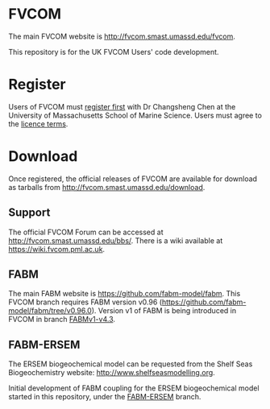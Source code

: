 # FVCOM


The main FVCOM website is http://fvcom.smast.umassd.edu/fvcom.

This repository is for the UK FVCOM Users' code development.

# Register


Users of FVCOM must [register first](http://fvcom.smast.umassd.edu/wp-login.php?action=register) with Dr Changsheng Chen at the University of Massachusetts School of Marine Science. Users must agree to the [licence terms](FVCOM_source/LICENCE).

# Download


Once registered, the official releases of FVCOM are available for download as tarballs from http://fvcom.smast.umassd.edu/download.

## Support


The official FVCOM Forum can be accessed at http://fvcom.smast.umassd.edu/bbs/. There is a wiki available at https://wiki.fvcom.pml.ac.uk.

## FABM


The main FABM website is https://github.com/fabm-model/fabm. This FVCOM branch requires FABM version v0.96 (https://github.com/fabm-model/fabm/tree/v0.96.0). Version v1 of FABM is being introduced in FVCOM in branch [FABMv1-v4.3](https://gitlab.ecosystem-modelling.pml.ac.uk/fvcom/uk-fvcom/-/tree/FABMv1_v4.3).  


## FABM-ERSEM

The ERSEM biogeochemical model can be requested from the Shelf Seas Biogeochemistry website: http://www.shelfseasmodelling.org.

Initial development of FABM coupling for the ERSEM biogeochemical model started in this repository, under the [FABM-ERSEM](https://gitlab.ecosystem-modelling.pml.ac.uk/fvcom/uk-fvcom/tree/FABM-ERSEM) branch.

